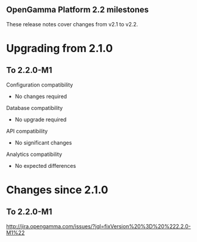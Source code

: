 OpenGamma Platform 2.2 milestones
---------------------------------

These release notes cover changes from v2.1 to v2.2.


Upgrading from 2.1.0
====================

To 2.2.0-M1
-----------

Configuration compatibility
- No changes required

Database compatibility
- No upgrade required

API compatibility
- No significant changes

Analytics compatibility
- No expected differences


Changes since 2.1.0
===================

To 2.2.0-M1
-----------
http://jira.opengamma.com/issues/?jql=fixVersion%20%3D%20%222.2.0-M1%22
